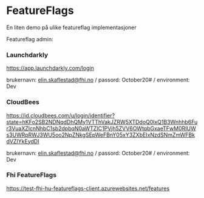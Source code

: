 # FeatureFlags

En liten demo på ulike featureflag implementasjoner

Featureflag admin:

### Launchdarkly

https://app.launchdarkly.com/login

brukernavn: elin.skaflestad@fhi.no / passord: October20# / environment: Dev

### CloudBees

https://id.cloudbees.com/u/login/identifier?state=hKFo2SB2NDNqdDhQMy1VTThVakJZRW5XTDdoQ0lxQ1B3Wnhhb6Fur3VuaXZlcnNhbC1sb2dpbqN0aWTZIC1PVjh5ZVV6OWtqbGxaeTFwM0RIUWs3UWRpRWJ3WU5oo2NpZNkgSEpWeFBnY05xY3ZXbEIxNzdSNmZmWFBkdVZIYkEydDI

brukernavn: elin.skaflestad@fhi.no / passord: October20# / environment: Dev

### Fhi FeatureFlags

https://test-fhi-hu-featureflags-client.azurewebsites.net/features
